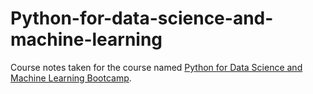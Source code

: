 # Python-for-data-science-and-machine-learning
Course notes taken for the course named [Python for Data Science and Machine Learning Bootcamp](https://www.udemy.com/python-for-data-science-and-machine-learning-bootcamp).
